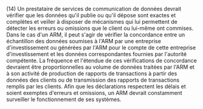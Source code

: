 (14) Un prestataire de services de communication de données devrait vérifier que les données qu'il publie ou qu'il dépose sont exactes et complètes et veiller à disposer de mécanismes qui lui permettent de détecter les erreurs ou omissions que le client ou lui-même ont commises. Dans le cas d'un ARM, il peut s'agir de vérifier la concordance entre un échantillon des données soumises à l'ARM par une entreprise d'investissement ou générées par l'ARM pour le compte de cette entreprise d'investissement et les données correspondantes fournies par l'autorité compétente. La fréquence et l'étendue de ces vérifications de concordance devraient être proportionnelles au volume de données traitées par l'ARM et à son activité de production de rapports de transactions à partir des données des clients ou de transmission des rapports de transactions remplis par les clients. Afin que les déclarations respectent les délais et soient exemptes d'erreurs et omissions, un ARM devrait constamment surveiller le fonctionnement de ses systèmes.